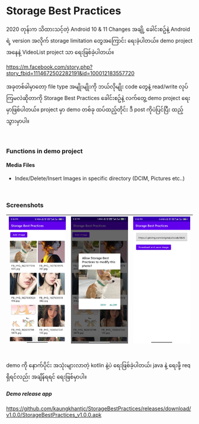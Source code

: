 # Storage Best Practices

2020 တုန်းက သိထားသင့်တဲ့ Android 10 & 11 Changes အချို့ ခေါင်းစဥ်နဲ့ Android ရဲ့ version အလိုက် storage limitation တွေအကြောင်း ရေးခဲ့ပါတယ်။
demo project အနေနဲ့ VideoList project သာ ရေးဖြစ်ခဲ့ပါတယ်။

https://m.facebook.com/story.php?story_fbid=1114672502282191&id=100012183557720

အခုတစ်ခါမှာတော့ file type အမျိုးမျိုးကို ဘယ်လိုမျိုး code တွေနဲ့ read/write လုပ်ကြမလဲဆိုတာကို Storage Best Practices ခေါင်းစဥ်နဲ့ လက်တွေ့ demo project ရေးမှာဖြစ်ပါတယ်။
project မှာ demo တစ်ခု ထပ်ထည့်တိုင်း ဒီ post ကိုပဲပြင်ပြီး ထည့်သွားမှာပါ။

<br>

### Functions in demo project
#### Media Files
- Index/Delete/Insert Images in specific directory (DCIM, Pictures etc..)

<br>

### Screenshots

| ![Screenshot 1](https://raw.githubusercontent.com/kaungkhantjc/StorageBestPractices/master/screenshots/screenshot_1.jpg) | ![Screenshot 2](https://raw.githubusercontent.com/kaungkhantjc/StorageBestPractices/master/screenshots/screenshot_2.jpg) | ![Screenshot 3](https://raw.githubusercontent.com/kaungkhantjc/StorageBestPractices/master/screenshots/screenshot_3.jpg) |
|---|---|---|

#

demo ကို နောက်ပိုင်း အသုံးများလာတဲ့ kotlin နဲ့ပဲ ရေးဖြစ်ခဲ့ပါတယ်၊ java နဲ့ ရေးဖို့ req ရှိရင်လည်း အချိန်ရရင် ရေးဖြစ်မှာပါ။


##### Demo release app
https://github.com/kaungkhantjc/StorageBestPractices/releases/download/v1.0.0/StorageBestPractices_v1.0.0.apk





